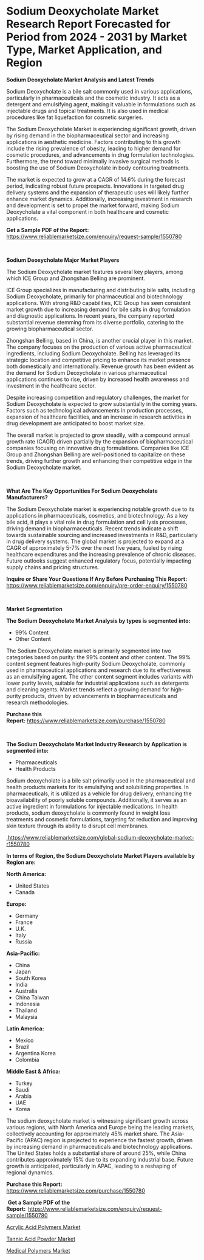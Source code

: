 <p><h1>Sodium Deoxycholate Market Research Report Forecasted for Period from 2024 -  2031 by Market Type, Market Application, and Region</h1></p><p><strong>Sodium Deoxycholate Market Analysis and Latest Trends</strong></p>
<p><p>Sodium Deoxycholate is a bile salt commonly used in various applications, particularly in pharmaceuticals and the cosmetic industry. It acts as a detergent and emulsifying agent, making it valuable in formulations such as injectable drugs and topical treatments. It is also used in medical procedures like fat liquefaction for cosmetic surgeries.</p><p>The Sodium Deoxycholate Market is experiencing significant growth, driven by rising demand in the biopharmaceutical sector and increasing applications in aesthetic medicine. Factors contributing to this growth include the rising prevalence of obesity, leading to higher demand for cosmetic procedures, and advancements in drug formulation technologies. Furthermore, the trend toward minimally invasive surgical methods is boosting the use of Sodium Deoxycholate in body contouring treatments.</p><p>The market is expected to grow at a CAGR of 14.6% during the forecast period, indicating robust future prospects. Innovations in targeted drug delivery systems and the expansion of therapeutic uses will likely further enhance market dynamics. Additionally, increasing investment in research and development is set to propel the market forward, making Sodium Deoxycholate a vital component in both healthcare and cosmetic applications.</p></p>
<p><strong>Get a Sample PDF of the Report:&nbsp;</strong> <a href="https://www.reliablemarketsize.com/enquiry/request-sample/1550780?utm_campaign=1105&utm_medium=2&utm_source=Github&utm_content=ia&utm_term=08112024&utm_id=sodium-deoxycholate">https://www.reliablemarketsize.com/enquiry/request-sample/1550780</a></p>
<p>&nbsp;</p>
<p><strong>Sodium Deoxycholate Major Market Players</strong></p>
<p><p>The Sodium Deoxycholate market features several key players, among which ICE Group and Zhongshan Belling are prominent. </p><p>ICE Group specializes in manufacturing and distributing bile salts, including Sodium Deoxycholate, primarily for pharmaceutical and biotechnology applications. With strong R&D capabilities, ICE Group has seen consistent market growth due to increasing demand for bile salts in drug formulation and diagnostic applications. In recent years, the company reported substantial revenue stemming from its diverse portfolio, catering to the growing biopharmaceutical sector.</p><p>Zhongshan Belling, based in China, is another crucial player in this market. The company focuses on the production of various active pharmaceutical ingredients, including Sodium Deoxycholate. Belling has leveraged its strategic location and competitive pricing to enhance its market presence both domestically and internationally. Revenue growth has been evident as the demand for Sodium Deoxycholate in various pharmaceutical applications continues to rise, driven by increased health awareness and investment in the healthcare sector.</p><p>Despite increasing competition and regulatory challenges, the market for Sodium Deoxycholate is expected to grow substantially in the coming years. Factors such as technological advancements in production processes, expansion of healthcare facilities, and an increase in research activities in drug development are anticipated to boost market size. </p><p>The overall market is projected to grow steadily, with a compound annual growth rate (CAGR) driven partially by the expansion of biopharmaceutical companies focusing on innovative drug formulations. Companies like ICE Group and Zhongshan Belling are well-positioned to capitalize on these trends, driving further growth and enhancing their competitive edge in the Sodium Deoxycholate market.</p></p>
<p>&nbsp;</p>
<p><strong>What Are The Key Opportunities For Sodium Deoxycholate Manufacturers?</strong></p>
<p><p>The Sodium Deoxycholate market is experiencing notable growth due to its applications in pharmaceuticals, cosmetics, and biotechnology. As a key bile acid, it plays a vital role in drug formulation and cell lysis processes, driving demand in biopharmaceuticals. Recent trends indicate a shift towards sustainable sourcing and increased investments in R&D, particularly in drug delivery systems. The global market is projected to expand at a CAGR of approximately 5-7% over the next five years, fueled by rising healthcare expenditures and the increasing prevalence of chronic diseases. Future outlooks suggest enhanced regulatory focus, potentially impacting supply chains and pricing structures.</p></p>
<p><strong>Inquire or Share Your Questions If Any Before Purchasing This Report:</strong> <a href="https://www.reliablemarketsize.com/enquiry/pre-order-enquiry/1550780?utm_campaign=1105&utm_medium=2&utm_source=Github&utm_content=ia&utm_term=08112024&utm_id=sodium-deoxycholate">https://www.reliablemarketsize.com/enquiry/pre-order-enquiry/1550780</a></p>
<p>&nbsp;</p>
<p><strong>Market Segmentation</strong></p>
<p><strong>The Sodium Deoxycholate Market Analysis by types is segmented into:</strong></p>
<p><ul><li>99% Content</li><li>Other Content</li></ul></p>
<p><p>The Sodium Deoxycholate market is primarily segmented into two categories based on purity: the 99% content and other content. The 99% content segment features high-purity Sodium Deoxycholate, commonly used in pharmaceutical applications and research due to its effectiveness as an emulsifying agent. The other content segment includes variants with lower purity levels, suitable for industrial applications such as detergents and cleaning agents. Market trends reflect a growing demand for high-purity products, driven by advancements in biopharmaceuticals and research methodologies.</p></p>
<p><strong>Purchase this Report:&nbsp;</strong><a href="https://www.reliablemarketsize.com/purchase/1550780?utm_campaign=1105&utm_medium=2&utm_source=Github&utm_content=ia&utm_term=08112024&utm_id=sodium-deoxycholate">https://www.reliablemarketsize.com/purchase/1550780</a></p>
<p>&nbsp;</p>
<p><strong>The Sodium Deoxycholate Market Industry Research by Application is segmented into:</strong></p>
<p><ul><li>Pharmaceuticals</li><li>Health Products</li></ul></p>
<p><p>Sodium deoxycholate is a bile salt primarily used in the pharmaceutical and health products markets for its emulsifying and solubilizing properties. In pharmaceuticals, it is utilized as a vehicle for drug delivery, enhancing the bioavailability of poorly soluble compounds. Additionally, it serves as an active ingredient in formulations for injectable medications. In health products, sodium deoxycholate is commonly found in weight loss treatments and cosmetic formulations, targeting fat reduction and improving skin texture through its ability to disrupt cell membranes.</p></p>
<p><a href="https://www.reliablemarketsize.com/global-sodium-deoxycholate-market-r1550780?utm_campaign=1105&utm_medium=2&utm_source=Github&utm_content=ia&utm_term=08112024&utm_id=sodium-deoxycholate">&nbsp;https://www.reliablemarketsize.com/global-sodium-deoxycholate-market-r1550780</a></p>
<p><strong>In terms of Region, the Sodium Deoxycholate Market Players available by Region are:</strong></p>
<p>
    <p> <strong> North America: </strong>
        <ul>
            <li>United States</li>
            <li>Canada</li>
        </ul>
        </p> 
    <p> <strong> Europe: </strong>
        <ul>
            <li>Germany</li>
            <li>France</li>
            <li>U.K.</li>
            <li>Italy</li>
            <li>Russia</li>
        </ul>
        </p> 
    <p> <strong> Asia-Pacific: </strong>
        <ul>
            <li>China</li>
            <li>Japan</li>
            <li>South Korea</li>
            <li>India</li>
            <li>Australia</li>
            <li>China Taiwan</li>
            <li>Indonesia</li>
            <li>Thailand</li>
            <li>Malaysia</li>
        </ul>
        </p> 
    <p> <strong> Latin America: </strong>
        <ul>
            <li>Mexico</li>
            <li>Brazil</li>
            <li>Argentina Korea</li>
            <li>Colombia</li>
        </ul>
        </p> 
    <p> <strong> Middle East & Africa: </strong>
        <ul>
            <li>Turkey</li>
            <li>Saudi</li>
            <li>Arabia</li>
            <li>UAE</li>
            <li>Korea</li>
        </ul>
    </p>
    </p>
<p><p>The sodium deoxycholate market is witnessing significant growth across various regions, with North America and Europe being the leading markets, collectively accounting for approximately 45% market share. The Asia-Pacific (APAC) region is projected to experience the fastest growth, driven by increasing demand in pharmaceuticals and biotechnology applications. The United States holds a substantial share of around 25%, while China contributes approximately 15% due to its expanding industrial base. Future growth is anticipated, particularly in APAC, leading to a reshaping of regional dynamics.</p></p>
<p><strong>Purchase this Report: </strong><a href="https://www.reliablemarketsize.com/purchase/1550780?utm_campaign=1105&utm_medium=2&utm_source=Github&utm_content=ia&utm_term=08112024&utm_id=sodium-deoxycholate">https://www.reliablemarketsize.com/purchase/1550780</a></p>
<p>&nbsp;<strong>Get a Sample PDF of the Report:&nbsp;&nbsp;</strong><a href="https://www.reliablemarketsize.com/enquiry/request-sample/1550780?utm_campaign=1105&utm_medium=2&utm_source=Github&utm_content=ia&utm_term=08112024&utm_id=sodium-deoxycholate">https://www.reliablemarketsize.com/enquiry/request-sample/1550780</a></p>
<p><strong></strong></p>
<p><p><a href="https://github.com/NorbertYates/Market-Research-Report-List-7/blob/main/acrylic-acid-polymers-market.md?utm_campaign=1105&utm_medium=2&utm_source=Github&utm_content=ia&utm_term=08112024&utm_id=sodium-deoxycholate">Acrylic Acid Polymers Market</a></p><p><a href="https://github.com/cophervdheacoxt/Market-Research-Report-List-1/blob/main/tannic-acid-powder-market.md?utm_campaign=1105&utm_medium=2&utm_source=Github&utm_content=ia&utm_term=08112024&utm_id=sodium-deoxycholate">Tannic Acid Powder Market</a></p><p><a href="https://issuu.com/reportprime-2/docs/medical-polymers-market-size-2030.p_35dd71039875b3?utm_campaign=1105&utm_medium=2&utm_source=Github&utm_content=ia&utm_term=08112024&utm_id=sodium-deoxycholate">Medical Polymers Market</a></p></p>